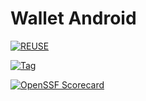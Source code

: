 # Wallet Android

[![REUSE](https://img.shields.io/badge/dynamic/json?url=https%3A%2F%2Fapi.reuse.software%2Fstatus%2Fgithub.com%2Fdiggsweden%2Fwallet-app-android&query=status&style=for-the-badge&label=REUSE)](https://api.reuse.software/info/github.com/diggsweden/wallet-app-android)

[![Tag](https://img.shields.io/github/v/tag/diggsweden/wallet-app-android?style=for-the-badge&color=green)](https://github.com/diggsweden/wallet-app-android/tags)

[![OpenSSF Scorecard](https://api.scorecard.dev/projects/github.com/diggsweden/wallet-app-android/badge?style=for-the-badge)](https://scorecard.dev/viewer/?uri=github.com/diggsweden/wallet-app-android)
